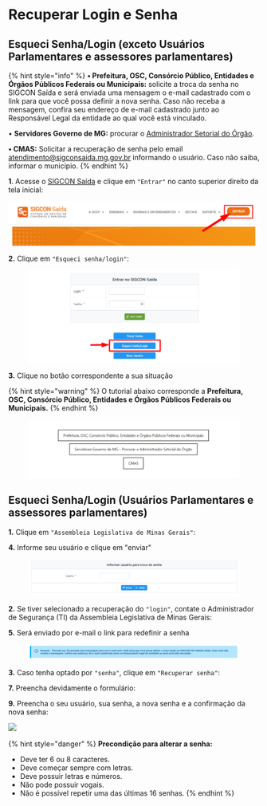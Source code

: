 # Recuperar Login e Senha

## Esqueci Senha/Login (exceto Usuários Parlamentares e assessores parlamentares)

{% hint style="info" %}
**• Prefeitura, OSC, Consórcio Público, Entidades e Órgãos Públicos Federais ou Municipais:**  solicite a troca da senha no SIGCON Saída e  será enviada uma mensagem o e-mail cadastrado com o link para que você possa definir a nova senha. Caso não receba a mensagem, confira seu endereço de e-mail cadastrado junto ao Responsável Legal da entidade ao qual você está vinculado.

• **Servidores Governo de MG:** procurar o [Administrador Setorial do Órgão](https://sigconsaida.mg.gov.br/suporte-administradores-de-seguranca/).

**• CMAS:** Solicitar a recuperação de senha pelo email [atendimento@sigconsaida.mg.gov.br](mailto:atendimento@sigconsaida.mg.gov.br) informando o usuário. Caso não saiba, informar o município.
{% endhint %}

**1**. Acesse o [SIGCON Saída](https://sigconsaida.mg.gov.br/) e clique em `"Entrar"` no canto superior direito da tela inicial:

![](<../.gitbook/assets/image (297).png>)

**2.** Clique em `"Esqueci senha/login"`:

<figure><img src="../.gitbook/assets/image (2) (3) (1).png" alt=""><figcaption></figcaption></figure>

**3.** Clique no botão correspondente a sua situação

{% hint style="warning" %}
O tutorial abaixo corresponde a **Prefeitura, OSC, Consórcio Público, Entidades e Órgãos Públicos Federais ou Municipais.**
{% endhint %}

<figure><img src="../.gitbook/assets/image (9) (1) (1).png" alt=""><figcaption></figcaption></figure>

## Esqueci Senha/Login (Usuários Parlamentares e assessores parlamentares)

**1.** Clique em `"Assembleia Legislativa de Minas Gerais"`:

**4.** Informe seu usuário e clique em "enviar"

<figure><img src="../.gitbook/assets/image (11) (1) (1).png" alt=""><figcaption></figcaption></figure>

**2.** Se tiver selecionado a recuperação do `"login"`, contate o Administrador de Segurança (TI) da Assembleia Legislativa de Minas Gerais:

**5.** Será enviado por e-mail o link para redefinir a senha

<figure><img src="../.gitbook/assets/image (5) (2) (1).png" alt=""><figcaption></figcaption></figure>

**3.** Caso tenha optado por `"senha"`, clique em `"Recuperar senha"`:

**7.** Preencha devidamente o formulário:

**9.** Preencha o seu usuário, sua senha, a nova senha e a confirmação da nova senha:

![](../.gitbook/assets/manual\_parlamentares\_trocar-login-senha\_depois-de-receber-o-email.jpg)

{% hint style="danger" %}
**Precondição para alterar a senha:**

* Deve ter 6 ou 8 caracteres.
* Deve começar sempre com letras.
* Deve possuir letras e números.
* Não pode possuir vogais.
* Não é possível repetir uma das últimas 16 senhas.
{% endhint %}
